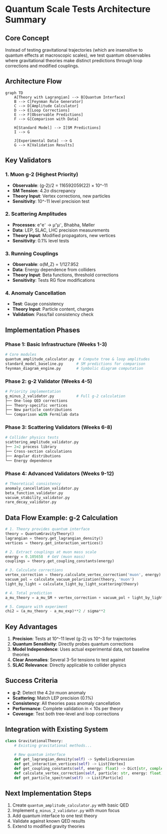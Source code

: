 # Quantum Scale Tests Architecture Summary

## Core Concept
Instead of testing gravitational trajectories (which are insensitive to quantum effects at macroscopic scales), we test quantum observables where gravitational theories make distinct predictions through loop corrections and modified couplings.

## Architecture Flow

```mermaid
graph TD
    A[Theory with Lagrangian] --> B[Quantum Interface]
    B --> C[Feynman Rule Generator]
    C --> D[Amplitude Calculator]
    D --> E[Loop Corrections]
    E --> F[Observable Predictions]
    F --> G[Comparison with Data]
    
    H[Standard Model] --> I[SM Predictions]
    I --> G
    
    J[Experimental Data] --> G
    G --> K[Validation Results]
```

## Key Validators

### 1. Muon g-2 (Highest Priority)
- **Observable**: (g-2)/2 = 116592059(22) × 10^-11
- **SM Tension**: 4.2σ discrepancy
- **Theory Input**: Vertex corrections, new particles
- **Sensitivity**: 10^-11 level precision test

### 2. Scattering Amplitudes
- **Processes**: e⁺e⁻ → μ⁺μ⁻, Bhabha, Møller
- **Data**: LEP, SLAC, LHC precision measurements
- **Theory Input**: Modified propagators, new vertices
- **Sensitivity**: 0.1% level tests

### 3. Running Couplings
- **Observable**: α(M_Z) = 1/127.952
- **Data**: Energy dependence from colliders
- **Theory Input**: Beta functions, threshold corrections
- **Sensitivity**: Tests RG flow modifications

### 4. Anomaly Cancellation
- **Test**: Gauge consistency
- **Theory Input**: Particle content, charges
- **Validation**: Pass/fail consistency check

## Implementation Phases

### Phase 1: Basic Infrastructure (Weeks 1-3)
```python
# Core modules
quantum_amplitude_calculator.py  # Compute tree & loop amplitudes
standard_model_baseline.py      # SM predictions for comparison
feynman_diagram_engine.py       # Symbolic diagram computation
```

### Phase 2: g-2 Validator (Weeks 4-5)
```python
# Priority implementation
g_minus_2_validator.py          # Full g-2 calculation
├── One-loop QED corrections
├── Theory-specific vertices
├── New particle contributions
└── Comparison with Fermilab data
```

### Phase 3: Scattering Validators (Weeks 6-8)
```python
# Collider physics tests
scattering_amplitude_validator.py
├── 2→2 process library
├── Cross-section calculations
├── Angular distributions
└── Energy dependence
```

### Phase 4: Advanced Validators (Weeks 9-12)
```python
# Theoretical consistency
anomaly_cancellation_validator.py
beta_function_validator.py
vacuum_stability_validator.py
rare_decay_validator.py
```

## Data Flow Example: g-2 Calculation

```python
# 1. Theory provides quantum interface
theory = QuantumGravityTheory()
lagrangian = theory.get_lagrangian_density()
vertices = theory.get_interaction_vertices()

# 2. Extract couplings at muon mass scale
energy = 0.105658  # GeV (muon mass)
couplings = theory.get_coupling_constants(energy)

# 3. Calculate corrections
vertex_correction = theory.calculate_vertex_correction('muon', energy)
vacuum_pol = calculate_vacuum_polarization(theory, 'muon')
light_by_light = calculate_light_by_light_scattering(theory)

# 4. Total prediction
a_mu_theory = a_mu_SM + vertex_correction + vacuum_pol + light_by_light

# 5. Compare with experiment
chi2 = (a_mu_theory - a_mu_exp)**2 / sigma**2
```

## Key Advantages

1. **Precision**: Tests at 10^-11 level (g-2) vs 10^-3 for trajectories
2. **Quantum Sensitivity**: Directly probes quantum corrections
3. **Model Independence**: Uses actual experimental data, not baseline theories
4. **Clear Anomalies**: Several 3-5σ tensions to test against
5. **SLAC Relevance**: Directly applicable to collider physics

## Success Criteria

- **g-2**: Detect the 4.2σ muon anomaly
- **Scattering**: Match LEP precision (0.1%)
- **Consistency**: All theories pass anomaly cancellation
- **Performance**: Complete validation in < 10s per theory
- **Coverage**: Test both tree-level and loop corrections

## Integration with Existing System

```python
class GravitationalTheory:
    # Existing gravitational methods...
    
    # New quantum interface
    def get_lagrangian_density(self) -> SymbolicExpression
    def get_interaction_vertices(self) -> List[Vertex]  
    def get_coupling_constants(self, energy: float) -> Dict[str, complex]
    def calculate_vertex_correction(self, particle: str, energy: float) -> float
    def get_particle_spectrum(self) -> List[Particle]
```

## Next Implementation Steps

1. Create `quantum_amplitude_calculator.py` with basic QED
2. Implement `g_minus_2_validator.py` with muon focus
3. Add quantum interface to one test theory
4. Validate against known QED results
5. Extend to modified gravity theories